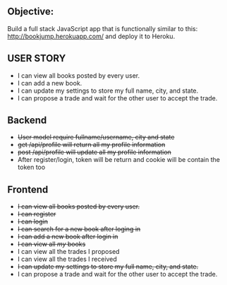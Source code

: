 ## Objective: 
Build a full stack JavaScript app that is functionally similar to this: http://bookjump.herokuapp.com/ and deploy it to Heroku.

## USER STORY
+ I can view all books posted by every user.
+ I can add a new book.
+ I can update my settings to store my full name, city, and state.
+ I can propose a trade and wait for the other user to accept the trade.


## Backend
+ <del>User model require fullname/username, city and state</del>
+ <del>get /api/profile will return all my profile information</del>
+ <del>post /api/profile will update all my profile information</del>
+ After register/login, token will be return and cookie will be contain the token too

## Frontend
+ <del>I can view all books posted by every user.</del>
+ <del>I can register</del>
+ <del>I can login</del>
+ <del>I can search for a new book after loging in</del>
+ <del>I can add a new book after login in</del>
+ <del>I can view all *my* books</del>
+ I can view all the trades I proposed
+ I can view all the trades I received
+ <del>I can update my settings to store my full name, city, and state.</del>
+ I can propose a trade and wait for the other user to accept the trade.
